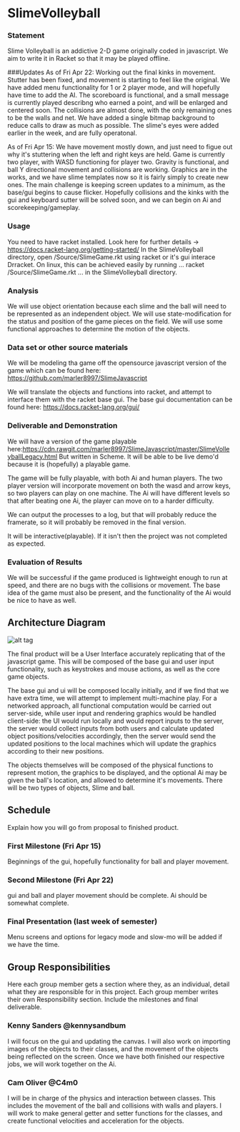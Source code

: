 # SlimeVolleyball

### Statement

Slime Volleyball is an addictive 2-D game originally coded in javascript. We aim to write it in Racket so that it may be played offline. 

###Updates
As of Fri Apr 22:
Working out the final kinks in movement. Stutter has been fixed, and movement is starting to feel like the original. 
We have added menu functionality for 1 or 2 player mode, and will hopefully have time to add the AI.
The scoreboard is functional, and a small message is currently played describng who earned a point, and will be enlarged
and centered soon. The collisions are almost done, with the only remaining ones to be the walls and net.
We have added a single bitmap background to reduce calls to draw as much as possible.
The slime's eyes were added earlier in the week, and are fully operatonal.

As of Fri Apr 15:
We have movement mostly down, and just need to figue out why it's stuttering when the left and right keys are held.
Game is currently two player, with WASD functioning for player two.
Gravity is functional, and ball Y directional movement and collisions are working.
Graphics are in the works, and we have slime templates now so it is fairly simply to create new ones. The main challenge is keeping screen updates to a minimum, as the base/gui begins to cause flicker.
Hopefully collisions and the kinks with the gui and keyboard sutter will be solved soon, and we can begin on Ai and scorekeeping/gameplay.

### Usage

You need to have racket installed. Look here for further details -> https://docs.racket-lang.org/getting-started/
In the SlimeVolleyball directory, open /Source/SlimeGame.rkt using racket or it's gui interace Drracket.
On linux, this can be achieved easily by running
...
racket /Source/SlimeGame.rkt
...
in the SlimeVolleyball directory.

### Analysis

We will use object orientation because each slime and the ball will need to be represented as an independent object.
We will use state-modification for the status and position of the game pieces on the field.
We will use some functional approaches to determine the motion of the objects.

### Data set or other source materials

We will be modeling tha game off the opensource javascript version of the game which can be found here: https://github.com/marler8997/SlimeJavascript

We will translate the objects and functions into racket, and attempt to interface them with the racket base gui.
The base gui documentation can be found here: https://docs.racket-lang.org/gui/

### Deliverable and Demonstration 

We will have a version of the game playable here:https://cdn.rawgit.com/marler8997/SlimeJavascript/master/SlimeVolleyballLegacy.html
But written in Scheme. It will be able to be live demo'd because it is (hopefully) a playable game.

The game will be fully playable, with both Ai and human players. The two player version will incorporate movement on both the wasd and arrow keys, so two players can play on one machine. The Ai will have different levels so that after beating one Ai, the player can move on to a harder difficulty.

We can output the processes to a log, but that will probably reduce the framerate, so it will probably be removed in the final version.

It will be interactive(playable). If it isn't then the project was not completed as expected.

### Evaluation of Results

We will be successful if the game produced is lightweight enough to run at speed, and there are no bugs with the collisions or movement. The base idea of the game must also be present, and the functionality of the Ai would be nice to have as well.

## Architecture Diagram
![alt tag](https://raw.githubusercontent.com/oplS16projects/SlimeVolleyball/master/architecture.jpg)

The final product will be a User Interface accurately replicating that of the javascript game. This will be composed of the base gui and user input functionality, such as keystrokes and mouse actions, as well as the core game objects.

The base gui and ui will be composed locally initially, and if we find that we have extra time, we will attempt to implement multi-machine play. For a networked approach, all functional computation would be carried out server-side, while user input and rendering graphics would be handled client-side: the UI would run locally and would report inputs to the server, the server would collect inputs from both users and calculate updated object positions/velocities accordingly, then the server would send the updated positions to the local machines which will update the graphics according to their new positions.

The objects themselves will be composed of the physical functions to represent motion, the graphics to be displayed, and the optional Ai may be given the ball's location, and allowed to determine it's movements. There will be two types of objects, Slime and ball.

## Schedule
Explain how you will go from proposal to finished product. 

### First Milestone (Fri Apr 15)
Beginnings of the gui, hopefully functionality for ball and player movement.

### Second Milestone (Fri Apr 22)
gui and ball and player movement should be complete. Ai should be somewhat complete.

### Final Presentation (last week of semester)
Menu screens and options for legacy mode and slow-mo will be added if we have the time.

## Group Responsibilities
Here each group member gets a section where they, as an individual, detail what they are responsible for in this project. Each group member writes their own Responsibility section. Include the milestones and final deliverable.

### Kenny Sanders @kennysandbum
I will focus on the gui and updating the canvas. I will also work on importing images of the objects to their classes, and the movement of the objects being reflected on the screen. Once we have both finished our respective jobs, we will work together on the Ai.

### Cam Oliver @C4m0
I will be in charge of the physics and interaction between classes. This includes the movement of the ball and collisions with walls and players. I will work to make general getter and setter functions for the classes, and create functional velocities and acceleration for the objects.

